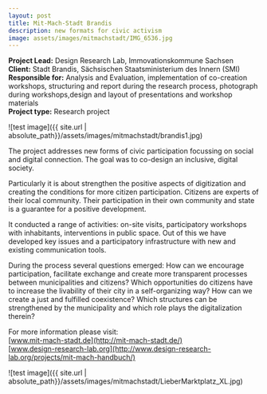 ```yaml
---
layout: post
title: Mit-Mach-Stadt Brandis
description: new formats for civic activism
image: assets/images/mitmachstadt/IMG_6536.jpg
---
```


**Project Lead:** Design Research Lab, Immovationskommune Sachsen<br />
**Client:** Stadt Brandis,  Sächsischen Staatsministerium des Innern (SMI)<br />
**Responsible for:** Analysis and Evaluation, implementation of co-creation workshops, structuring and report during the research process, photograph during workshops,design and layout of presentations and workshop materials<br />
**Project type:** Research project

![test image]({{ site.url | absolute_path}}/assets/images/mitmachstadt/brandis1.jpg)


The project addresses new forms of civic participation focussing on social and digital connection. The goal was to co-design an inclusive, digital society. 

Particularly it is about strengthen the positive aspects of digitization and creating the conditions for more citizen participation. Citizens are experts of their local community. Their participation in their own community and state is a guarantee for a positive development.

It conducted a range of activities: on-site visits, participatory workshops with inhabitants, interventions in public space. Out of this we have developed key issues and a participatory infrastructure with new and existing communication tools.

During the process several questions emerged: How can we encourage participation, facilitate exchange and create more transparent processes between municipalities and citizens? Which opportunities do citizens have to increase the livability of their city in a self-organizing way? How can we create a just and fulfilled coexistence? Which structures can be strengthened by the municipality and which role plays the digitalization therein?

For more information please visit: <br />
[www.mit-mach-stadt.de](http://mit-mach-stadt.de/) <br />
[www.design-research-lab.org](http://www.design-research-lab.org/projects/mit-mach-handbuch/)

![test image]({{ site.url | absolute_path}}/assets/images/mitmachstadt/LieberMarktplatz_XL.jpg)

